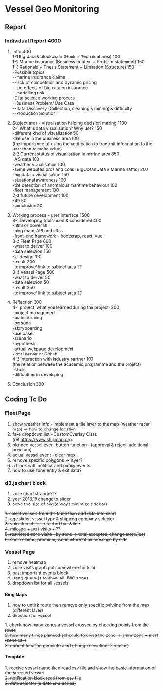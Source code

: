 # Vessel Geo Monitoring

## Report

### Individual Report 4000

1. Intro 400  
1-1 Big data & blockchain (Hook + Technical area) 100  
1-2 Marine insurance (Business context + Problem statement) 150  
1-3 Rationale + Thesis Statement + Limitation (Structure) 150  
    -Possible topics  
      --marine insurance claims  
      --lack of competition and dynamic pricing  
      --the effects of big data on insurance  
      --modelling risk  
    -Data science working process  
      --Business Problem/ Use Case  
      --Data Discovery (Collection, cleaning & mining) & difficulty  
      --Production Solution  

2. Subject area - visualisation helping decision making 1100  
2-1 What is data visualisation? Why use? 150  
    -different kind of visualisation 50   
    -the use in the business area 100  
    (the importance of using the notification to transmit information to the user then to make value)  
2-2 Current status of visualisation in marine area 850  
    -AIS data 100   
    -weather visualisation 100  
    -some websites pros and cons (BigOceanData & MarineTraffic) 200  
    -big data + visualisation 150  
    -situational awareness 100  
    -the detection of anomalous maritime behaviour 100  
    -fleet management 100  
2-3 future development 100  
    -4D 50  
    -conclusion 50  
    
3. Working process - user interface 1500  
3-1 Developing tools used & considered 400  
    -html or power BI  
    -bing maps API and d3.js  
    -front-end framework - bootstrap, react, vue  
3-2 Fleet Page 600  
    -what to deliver 100  
    -data selection 150  
    -UI design 100  
    -result 200  
    -to improve/ link to subject area ??  
3-3 Vessel Page 500  
    -what to deliver 50  
    -data selection 50  
    -result 350  
    -to improve/ link to subject area ??  
  
4. Reflection 300  
4-1 project (what you learned during the project) 200  
    -project management  
    -brainstorming  
    -persona  
    -storyboarding  
    -use case  
    -scenario  
    -hypothesis  
    -actual webpage development  
    -local server or Github  
4-2 interaction with industry partner 100  
    (the relation between the academic programme and the project)  
    -slack  
    -difficulties in developing

5. Conclusion 300  

## Coding To Do

### Fleet Page  

1. show weather info - implement a tile layer to the map (weather radar map) -> how to change location 
2. fake dropdown list - CustomOverlay Class (ref:https://www.shipmap.org)  
3. planned vessel event button function - (approval & reject, additional premium)  
4. actual vessel event - clear map  
5. remove specific polygons -> layer?  
6. a block with political and piracy events  
7. how to use zone entry & exit data?  

### d3.js chart block

1. zone chart strange???  
2. year 2018,19 change to slider  
3. solve the size of svg (always minimize sidebar)  
  
~~1. select vessels from the table then add data into chart~~  
~~2. age slider, vessel type & shipping company selector~~  
~~3. valuation chart - stacked bar & line~~  
~~4. mileage + port visits + ??~~  
~~5. restricted zone visits - by zone -> total accepted, change more/less~~  
~~6. some claims, premium, value information message by side~~  

### Vessel Page

1. remove heatmap
1. zone visits graph put somewhere for kimi  
2. past important events block  
3. using queue.js to show all JWC zones  
4. dropdown list for all vessels  

#### Bing Maps  

1. how to untick route then remove only specific polyline from the map (different layer)    
2. direction for vessel  
  
~~1. check how many zones a vessel crossed by checking points from the route~~  
~~2. how many times planned schedule to cross the zone -> show zone + alert (zone call)~~  
~~3. current location generate alert (if huge deviation -> reason)~~  

#### Template  

~~1. receive vessel name then read csv file and show the basic information of the selected vessel~~  
~~2. notification block read from csv file~~  
~~3. date selector (a date or a period)~~  